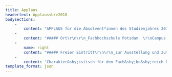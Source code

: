 ```yaml
---
title: Applaus
headertext: Applaus<br>2018
bodysections:
    -
        content: "APPLAUS für die Absolvent*innen des Studienjahres 2017/18!\r\n\r\nAm 19. und 20. Oktober 2017 verab&shy;schie&shy;det der Fach&shy;be&shy;reich Design der <abbr>Fach&shy;hoch&shy;schule Potsdam</abbr> seine Ab&shy;solvent\\*innen mit einem fei&shy;er&shy;lichen Fest&shy;akt. Wie jedes Jahr wer&shy;den die Ab&shy;schluss&shy;ar&shy;bei&shy;ten der Ab&shy;sol&shy;vent\\*innen der Design&shy;stu&shy;dien&shy;gänge und der Euro&shy;päische Medien&shy;wissen&shy;schaft (EMW) in der <abbr>Applaus</abbr>-Online&shy;galerie ausge&shy;stellt. Mit Führ&shy;ungen für die Familien und Freunde am 19.10. sowie dem EMW-Sym&shy;po&shy;sium mit Vor&shy;trägen und Disku&shy;ssionen zum Thema »Das [Un]Mögliche« am 20.10. erwarten Sie zwei feierliche Tage am Campus der FHP."
    -
        content: "##### Ort\r\n\r\n_Fachhochschule Potsdam  \r\nCampus Fachhochschule  \r\nKiepenheuerallee 5  \r\n 14469 Potsdam_\r\n"
    -
        name: right
        content: "##### Freier Eintritt\r\n\r\n_zur Ausstellung und zum Symposium_"
    -
        content: 'Charakter&shy;istisch für den Fach&shy;be&shy;reich Design ist die enge Ver&shy;zah&shy;nung seiner Studien&shy;gänge Interface-, Kom&shy;muni&shy;kations- und Produkt&shy;design sowie Euro&shy;päische Medien&shy;wissen&shy;schaft, einem Studien&shy;gang in Koope&shy;ration mit der <abbr>Universität Potsdam</abbr>. Diese Ver&shy;netz&shy;ung ermög&shy;licht ein einzig&shy;art&shy;iges, fächer&shy;über&shy;greifen&shy;des Aus&shy;bildungs&shy;profil mit starkem Forsch&shy;ungs- und Praxis&shy;be&shy;zug, das sich in den Ab&shy;schluss&shy;arbei&shy;ten wider&shy;spiegelt.'
template_format: json
---
```


